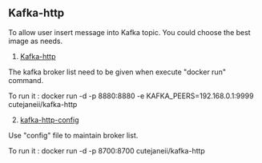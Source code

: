 ## Kafka-http ##
To allow user insert message into Kafka topic. You could choose the best image as needs.

1. [Kafka-http](https://github.com/cutejaneii/kafka-http/tree/master/kafka-http)

The kafka broker list need to be given when execute "docker run" command.

To run it : docker run -d -p 8880:8880 -e KAFKA_PEERS=192.168.0.1:9999 cutejaneii/kafka-http


2. [kafka-http-config](https://github.com/cutejaneii/kafka-http/tree/master/kafka-http-config)

Use "config" file to maintain broker list.

To run it : docker run -d -p 8700:8700 cutejaneii/kafka-http
